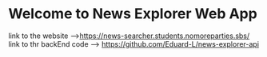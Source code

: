 # Welcome to News Explorer Web App
link to the website -->https://news-searcher.students.nomoreparties.sbs/
link to thr backEnd code --> https://github.com/Eduard-L/news-explorer-api

